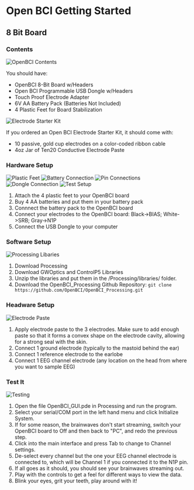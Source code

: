 # Open BCI Getting Started

## 8 Bit Board

### Contents

  ![OpenBCI Contents](../assets/images/Contents8bit.png)

You should have:
- OpenBCI 8-Bit Board w/Headers
- Open BCI Programmable USB Dongle w/Headers
- Touch Proof Electrode Adapter
- 6V AA Battery Pack (Batteries Not Included)
- 4 Plastic Feet for Board Stabilization

![Electrode Starter Kit](../assets/images/electrodeStarterKit.png)

If you ordered an Open BCI Electrode Starter Kit, it should come with:
- 10 passive, gold cup electrodes on a color-coded ribbon cable
- 4oz Jar of Ten20 Conductive Electrode Paste


### Hardware Setup

![Plastic Feet](../assets/images/8bitboard_wPlasticFeet.png)
![Battery Connection](../assets/images/batteryConnection.png)
![Pin Connections](../assets/images/PinConnections.png)
![Dongle Connection](../assets/images/dongleConnection.png)
![Test Setup](../assets/images/TestSetup.png)

1. Attach the 4 plastic feet to your OpenBCI board
2. Buy 4 AA batteries and put them in your battery pack
3. Connnect the battery pack to the OpenBCI board
4. Connect your electrodes to the OpenBCI board: Black->BIAS; White->SRB; Gray->N1P
5. Connect the USB Dongle to your computer


### Software Setup
![Processing Libaries](../assets/images/processing_libraries.png)

1. Download Processing
2. Download GWOptics and ControlP5 Libraries
3. Unzip the libraries and put them in the /Processing/libraries/ folder.
4. Download the OpenBCI_Processing Github Repository:
`git clone https://github.com/OpenBCI/OpenBCI_Processing.git`

### Headware Setup
![Electrode Paste](../assets/images/electrodePaste.png)

1. Apply electrode paste to the 3 electrodes. Make sure to add enough paste so that it forms a convex shape on the electrode cavity, allowing for a strong seal with the skin.
2. Connect 1 ground electrode (typically to the mastoid behind the ear)
3. Connect 1 reference electrode to the earlobe
4. Connect 1 EEG channel electrode (any location on the head from where you want to sample EEG)

### Test It
![Testing](../assets/images/testing_screenshot.png)

1. Open the file OpenBCI_GUI.pde in Processing and run the program.
2. Select your serial/COM port in the left hand menu and click Initialize System.
3. If for some reason, the brainwaves don't start streaming, switch your OpenBCI board to Off and then back to "PC", and redo the previous step.
4. Click into the main interface and press Tab to change to Channel settings.
5. De-select every channel but the one your EEG channel electrode is connected to, which will be Channel 1 if you connected it to the N1P pin.
6. If all goes as it should, you should see your brainwaves streaming out.
7. Play with the controls to get a feel for different ways to view the data.
8. Blink your eyes, grit your teeth, play around with it!
